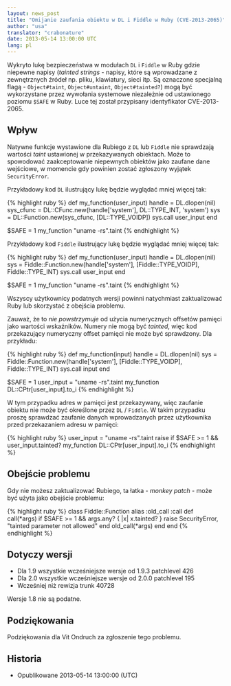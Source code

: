 ```yaml
---
layout: news_post
title: "Omijanie zaufania obiektu w DL i Fiddle w Ruby (CVE-2013-2065)"
author: "usa"
translator: "crabonature"
date: 2013-05-14 13:00:00 UTC
lang: pl
---
```


Wykryto lukę bezpieczeństwa w modułach `DL` i `Fiddle` w Ruby gdzie niepewne napisy
(*tainted strings* - napisy, które są wprowadzane z
zewnętrznych źródeł np. pliku, klawiatury, sieci itp.
Są oznaczone specjalną flagą - `Object#taint`, `Object#untaint`, `Object#tainted?`)
mogą być wykorzystane przez wywołania systemowe niezależnie od ustawionego
poziomu `$SAFE` w Ruby. Luce tej został przypisany identyfikator CVE-2013-2065.

## Wpływ

Natywne funkcje wystawione dla Rubiego z `DL` lub `Fiddle` nie sprawdzają wartości *taint*
ustawionej w przekazywanych obiektach. Może to spowodować zaakceptowanie niepewnych
obiektów jako zaufane dane wejściowe, w momencie gdy powinien zostać zgłoszony
wyjątek `SecurityError`.

Przykładowy kod `DL` ilustrujący lukę będzie wyglądać mniej więcej tak:

{% highlight ruby %}
def my_function(user_input)
  handle    = DL.dlopen(nil)
  sys_cfunc = DL::CFunc.new(handle['system'], DL::TYPE_INT, 'system')
  sys       = DL::Function.new(sys_cfunc, [DL::TYPE_VOIDP])
  sys.call user_input
end

$SAFE = 1
my_function "uname -rs".taint
{% endhighlight %}

Przykładowy kod `Fiddle` ilustrujący lukę będzie wyglądać mniej więcej tak:

{% highlight ruby %}
def my_function(user_input)
  handle    = DL.dlopen(nil)
  sys = Fiddle::Function.new(handle['system'],
                             [Fiddle::TYPE_VOIDP], Fiddle::TYPE_INT)
  sys.call user_input
end

$SAFE = 1
my_function "uname -rs".taint
{% endhighlight %}

Wszyscy użytkownicy podatnych wersji powinni natychmiast zaktualizować Ruby
lub skorzystać z obejścia problemu.

Zauważ, że to *nie powstrzymuje* od użycia numerycznych offsetów pamięci jako
wartości wskaźników. Numery nie mogą być *tainted*, więc kod przekazujący
numeryczny offset pamięci nie może być sprawdzony. Dla przykładu:

{% highlight ruby %}
def my_function(input)
  handle    = DL.dlopen(nil)
  sys = Fiddle::Function.new(handle['system'],
                             [Fiddle::TYPE_VOIDP], Fiddle::TYPE_INT)
  sys.call input
end

$SAFE = 1
user_input = "uname -rs".taint
my_function DL::CPtr[user_input].to_i
{% endhighlight %}

W tym przypadku adres w pamięci jest przekazywany, więc zaufanie obiektu
nie może być określone przez `DL` / `Fiddle`. W takim przypadku proszę
sprawdzać zaufanie danych wprowadzanych przez użytkownika przed przekazaniem
adresu w pamięci:

{% highlight ruby %}
user_input = "uname -rs".taint
raise if $SAFE >= 1 && user_input.tainted?
my_function DL::CPtr[user_input].to_i
{% endhighlight %}

## Obejście problemu

Gdy nie możesz zaktualizować Rubiego, ta łatka - *monkey patch* -
może być użyta jako obejście problemu:

{% highlight ruby %}
class Fiddle::Function
  alias :old_call :call
  def call(*args)
    if $SAFE >= 1 && args.any? { |x| x.tainted? }
      raise SecurityError, "tainted parameter not allowed"
    end
    old_call(*args)
  end
end
{% endhighlight %}

## Dotyczy wersji

* Dla 1.9 wszystkie wcześniejsze wersje od 1.9.3 patchlevel 426
* Dla 2.0 wszystkie wcześniejsze wersje od 2.0.0 patchlevel 195
* Wcześniej niż rewizja trunk 40728

Wersje 1.8 nie są podatne.

## Podziękowania

Podziękowania dla Vit Ondruch za zgłoszenie tego problemu.

## Historia

* Opublikowane 2013-05-14 13:00:00 (UTC)
